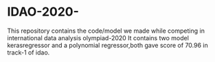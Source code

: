 # IDAO-2020-
This repository contains the code/model we made while competing in international data analysis olympiad-2020
It contains two model kerasregressor and a polynomial regressor,both gave score of 70.96 in track-1 of idao.

